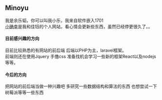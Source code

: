 ## Minoyu
我是余乐韬，你可以叫我小乐，我来自软件嵌入1701<br/>
[小确幸](https://we.sharelove.site/)是我和佳钰的个人网站，看心情会更新些东西，虽然已经停更很久了。。
#### 目前感兴趣的方向
目前比较熟悉的有网站的前后端 后端以PHP为主，laravel框架。<br/>前端则还在使用Jquery 手撸css 准备找机会学习一些新的框架React以及nodejs等等。
#### 今后的方向
把网站的前后端当做一种兴趣吧 多研究一些数据结构和算法的东西 也想尝试一下树莓派等等一些东西
